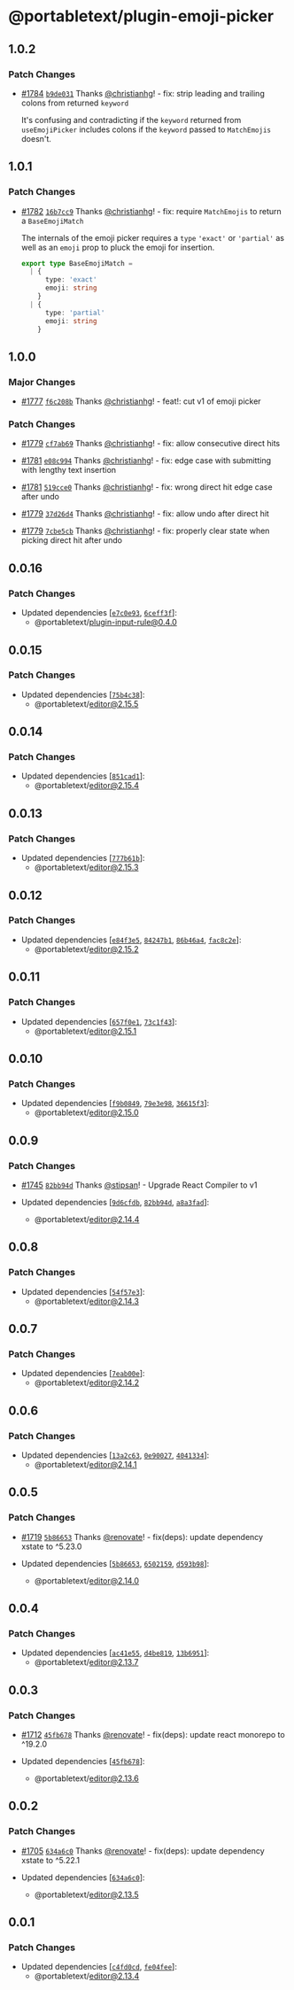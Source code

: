 # @portabletext/plugin-emoji-picker

## 1.0.2

### Patch Changes

- [#1784](https://github.com/portabletext/editor/pull/1784) [`b9de031`](https://github.com/portabletext/editor/commit/b9de031fe85a3b154fd47a6bfb4423bd086e541d) Thanks [@christianhg](https://github.com/christianhg)! - fix: strip leading and trailing colons from returned `keyword`

  It's confusing and contradicting if the `keyword` returned from
  `useEmojiPicker` includes colons if the `keyword` passed to `MatchEmojis`
  doesn't.

## 1.0.1

### Patch Changes

- [#1782](https://github.com/portabletext/editor/pull/1782) [`16b7cc9`](https://github.com/portabletext/editor/commit/16b7cc9d62ba63aa1a327cf2f17da8d4ba610315) Thanks [@christianhg](https://github.com/christianhg)! - fix: require `MatchEmojis` to return a `BaseEmojiMatch`

  The internals of the emoji picker requires a `type` `'exact'` or `'partial'` as
  well as an `emoji` prop to pluck the emoji for insertion.

  ```ts
  export type BaseEmojiMatch =
    | {
        type: 'exact'
        emoji: string
      }
    | {
        type: 'partial'
        emoji: string
      }
  ```

## 1.0.0

### Major Changes

- [#1777](https://github.com/portabletext/editor/pull/1777) [`f6c208b`](https://github.com/portabletext/editor/commit/f6c208bd0a2575ebe88030cd2d009d08f92f98e2) Thanks [@christianhg](https://github.com/christianhg)! - feat!: cut v1 of emoji picker

### Patch Changes

- [#1779](https://github.com/portabletext/editor/pull/1779) [`cf7ab69`](https://github.com/portabletext/editor/commit/cf7ab690498c3e49420f2e4e7e785ebd402ab870) Thanks [@christianhg](https://github.com/christianhg)! - fix: allow consecutive direct hits

- [#1781](https://github.com/portabletext/editor/pull/1781) [`e08c994`](https://github.com/portabletext/editor/commit/e08c994f6e4b76ecef0a08f2b3a0808890b9c672) Thanks [@christianhg](https://github.com/christianhg)! - fix: edge case with submitting with lengthy text insertion

- [#1781](https://github.com/portabletext/editor/pull/1781) [`519cce0`](https://github.com/portabletext/editor/commit/519cce04b1d81e684c842af470d8436d60c2e632) Thanks [@christianhg](https://github.com/christianhg)! - fix: wrong direct hit edge case after undo

- [#1779](https://github.com/portabletext/editor/pull/1779) [`37d26d4`](https://github.com/portabletext/editor/commit/37d26d4fa572332077ec4937e0785e1e9044eddf) Thanks [@christianhg](https://github.com/christianhg)! - fix: allow undo after direct hit

- [#1779](https://github.com/portabletext/editor/pull/1779) [`7cbe5cb`](https://github.com/portabletext/editor/commit/7cbe5cb39588eb293be60d5753a249e327c6d303) Thanks [@christianhg](https://github.com/christianhg)! - fix: properly clear state when picking direct hit after undo

## 0.0.16

### Patch Changes

- Updated dependencies [[`e7c0e93`](https://github.com/portabletext/editor/commit/e7c0e932937f2f4c1c0e1fb01ff06099bc805aa6), [`6ceff3f`](https://github.com/portabletext/editor/commit/6ceff3fb5b2fb8eac06a6ed2f7ac873beb0d5064)]:
  - @portabletext/plugin-input-rule@0.4.0

## 0.0.15

### Patch Changes

- Updated dependencies [[`75b4c38`](https://github.com/portabletext/editor/commit/75b4c38be8b82aaa9d6f86ba97ba551ee2a83255)]:
  - @portabletext/editor@2.15.5

## 0.0.14

### Patch Changes

- Updated dependencies [[`851cad1`](https://github.com/portabletext/editor/commit/851cad1a5e77ff4f069f1882e5a147b461e9e04a)]:
  - @portabletext/editor@2.15.4

## 0.0.13

### Patch Changes

- Updated dependencies [[`777b61b`](https://github.com/portabletext/editor/commit/777b61ba6c25f6a543e1a3111ad8978072999b3e)]:
  - @portabletext/editor@2.15.3

## 0.0.12

### Patch Changes

- Updated dependencies [[`e84f3e5`](https://github.com/portabletext/editor/commit/e84f3e5c3070044692a7bfaa40481c79e40a4893), [`84247b1`](https://github.com/portabletext/editor/commit/84247b1efcbaf61aa16e0d76b1079a8405dde82b), [`86b46a4`](https://github.com/portabletext/editor/commit/86b46a469c2afc1b1795aab28f5f85420a87fb59), [`fac8c2e`](https://github.com/portabletext/editor/commit/fac8c2eedea8c3fdd1f3fa496663d172b4de18f4)]:
  - @portabletext/editor@2.15.2

## 0.0.11

### Patch Changes

- Updated dependencies [[`657f0e1`](https://github.com/portabletext/editor/commit/657f0e13138f51f1c8aa5a249b9c2ffa0fe0fb65), [`73c1f43`](https://github.com/portabletext/editor/commit/73c1f43d13f1adf8aad8db03597e4e858a3a41e2)]:
  - @portabletext/editor@2.15.1

## 0.0.10

### Patch Changes

- Updated dependencies [[`f9b0849`](https://github.com/portabletext/editor/commit/f9b0849c4cf5de298fb8133230d9d14ff780e25d), [`79e3e98`](https://github.com/portabletext/editor/commit/79e3e983fae9eb3106d7741d877ff99a76d7fde5), [`36615f3`](https://github.com/portabletext/editor/commit/36615f3c42805434e5e597587a4c1e2fac73c75e)]:
  - @portabletext/editor@2.15.0

## 0.0.9

### Patch Changes

- [#1745](https://github.com/portabletext/editor/pull/1745) [`82bb94d`](https://github.com/portabletext/editor/commit/82bb94d998445f0b79c215d6ab1f3eed56c020fc) Thanks [@stipsan](https://github.com/stipsan)! - Upgrade React Compiler to v1

- Updated dependencies [[`9d6cfdb`](https://github.com/portabletext/editor/commit/9d6cfdbe3fc67d88113da7f73b408f3185ddabef), [`82bb94d`](https://github.com/portabletext/editor/commit/82bb94d998445f0b79c215d6ab1f3eed56c020fc), [`a8a3fad`](https://github.com/portabletext/editor/commit/a8a3faddb5217fde30df34bd175e99e709983ff6)]:
  - @portabletext/editor@2.14.4

## 0.0.8

### Patch Changes

- Updated dependencies [[`54f57e3`](https://github.com/portabletext/editor/commit/54f57e3e85cc5544c5d18881c393957218ffb34a)]:
  - @portabletext/editor@2.14.3

## 0.0.7

### Patch Changes

- Updated dependencies [[`7eab00e`](https://github.com/portabletext/editor/commit/7eab00ee9b1f1186fdac76210daa1953edc2847c)]:
  - @portabletext/editor@2.14.2

## 0.0.6

### Patch Changes

- Updated dependencies [[`13a2c63`](https://github.com/portabletext/editor/commit/13a2c6337cc48773fe84baaa5f6ddbbc9502b683), [`0e90027`](https://github.com/portabletext/editor/commit/0e90027a750c49f0dfa1273b26b367fbbc20f59c), [`4041334`](https://github.com/portabletext/editor/commit/4041334f4474b00b275f94532e4baddcc1b906ab)]:
  - @portabletext/editor@2.14.1

## 0.0.5

### Patch Changes

- [#1719](https://github.com/portabletext/editor/pull/1719) [`5b86653`](https://github.com/portabletext/editor/commit/5b86653e964ff26c3f17c749ef1d6d05972529a9) Thanks [@renovate](https://github.com/apps/renovate)! - fix(deps): update dependency xstate to ^5.23.0

- Updated dependencies [[`5b86653`](https://github.com/portabletext/editor/commit/5b86653e964ff26c3f17c749ef1d6d05972529a9), [`6502159`](https://github.com/portabletext/editor/commit/650215951a623af22b0d39ebfdaa66f81dcac27c), [`d593b98`](https://github.com/portabletext/editor/commit/d593b98ea62f54b879fbdb42e91a01d47c2aeb76)]:
  - @portabletext/editor@2.14.0

## 0.0.4

### Patch Changes

- Updated dependencies [[`ac41e55`](https://github.com/portabletext/editor/commit/ac41e556340cb604f9bc5533241869a69ffd53af), [`d4be819`](https://github.com/portabletext/editor/commit/d4be819bf47d3e352d767d0a62964605591b22bc), [`13b6951`](https://github.com/portabletext/editor/commit/13b6951bd126c4be2be96eee399f42ac70aa70b3)]:
  - @portabletext/editor@2.13.7

## 0.0.3

### Patch Changes

- [#1712](https://github.com/portabletext/editor/pull/1712) [`45fb678`](https://github.com/portabletext/editor/commit/45fb67805609171a69d81be643f08f0ac59c71da) Thanks [@renovate](https://github.com/apps/renovate)! - fix(deps): update react monorepo to ^19.2.0

- Updated dependencies [[`45fb678`](https://github.com/portabletext/editor/commit/45fb67805609171a69d81be643f08f0ac59c71da)]:
  - @portabletext/editor@2.13.6

## 0.0.2

### Patch Changes

- [#1705](https://github.com/portabletext/editor/pull/1705) [`634a6c0`](https://github.com/portabletext/editor/commit/634a6c0ef6135d9b0e7a33654029ff8618b87efc) Thanks [@renovate](https://github.com/apps/renovate)! - fix(deps): update dependency xstate to ^5.22.1

- Updated dependencies [[`634a6c0`](https://github.com/portabletext/editor/commit/634a6c0ef6135d9b0e7a33654029ff8618b87efc)]:
  - @portabletext/editor@2.13.5

## 0.0.1

### Patch Changes

- Updated dependencies [[`c4fd0cd`](https://github.com/portabletext/editor/commit/c4fd0cd273cb95e1d5769514c730cf9397dc279f), [`fe04fee`](https://github.com/portabletext/editor/commit/fe04fee1fa6cd2b30e83cd07313536a268ea3eed)]:
  - @portabletext/editor@2.13.4
